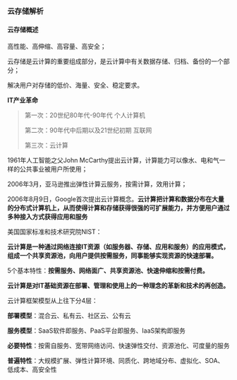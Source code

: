 ### 云存储解析

#### 云存储概述

高性能、高伸缩、高容量、高安全；

云存储是云计算的重要组成部分，是云计算中有关数据存储、归档、备份的一个部分；

解决用户对存储的低价、海量、安全、稳定要求。

**IT产业革命**

>第一次：20世纪80年代-90年代 个人计算机
>
>第二次：90年代中后期以及21世纪初期 互联网
>
>第三次：云计算 

1961年人工智能之父John McCarthy提出云计算，计算能力可以像水、电和气一样的公共事业被用户所使用；

2006年3月，亚马逊推出弹性计算云服务，按需计算，效用计算；

2006年8月9日，Google首次提出云计算概念。**云计算把计算和数据分布在大量的分布式计算机上，从而使得计算和存储获得很强的可扩展能力，并方便用户通过多种接入方式获得应用和服务**

美国国家标准和技术研究院NIST：

**云计算是一种通过网络连接IT资源（如服务器、存储、应用和服务）的应用模式，组成一个共享资源池，向用户提供按需服务，同事能够实现资源的快速部署。** 

5个基本特性：**按需服务、网络面广、共享资源池、快速伸缩和按需付费。**

**云计算是对IT基础资源在部署、管理和使用上的一种理念的革新和技术的再创造。**


云计算框架模型从上往下分4层：

**部署模型**：混合云、私有云、社区云、公有云

**服务模型**：SaaS软件即服务、PaaS平台即服务、IaaS架构即服务

**必要特性**：按需自服务、宽带网络访问、快速弹性交付、资源池化、可度量的服务

**普遍特性**：大规模扩展、弹性计算环境、同质化、跨地域分布、虚拟化、SOA、低成本、高安全性



